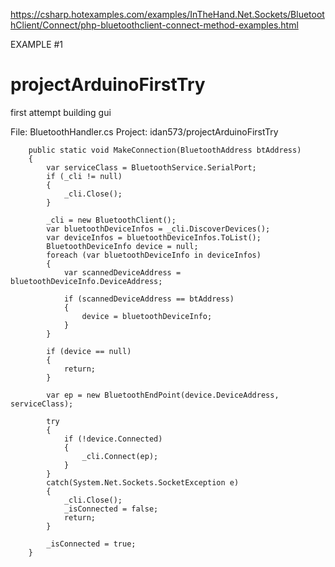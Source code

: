 https://csharp.hotexamples.com/examples/InTheHand.Net.Sockets/BluetoothClient/Connect/php-bluetoothclient-connect-method-examples.html


EXAMPLE #1



# projectArduinoFirstTry
first attempt building gui


File: BluetoothHandler.cs  Project: idan573/projectArduinoFirstTry


        public static void MakeConnection(BluetoothAddress btAddress)
        {
            var serviceClass = BluetoothService.SerialPort;
            if (_cli != null)
            {
                _cli.Close();
            }

            _cli = new BluetoothClient();
            var bluetoothDeviceInfos = _cli.DiscoverDevices();
            var deviceInfos = bluetoothDeviceInfos.ToList();
            BluetoothDeviceInfo device = null;
            foreach (var bluetoothDeviceInfo in deviceInfos)
            {
                var scannedDeviceAddress = bluetoothDeviceInfo.DeviceAddress;

                if (scannedDeviceAddress == btAddress)
                {
                    device = bluetoothDeviceInfo;
                }
            }

            if (device == null)
            {
                return;
            }

            var ep = new BluetoothEndPoint(device.DeviceAddress, serviceClass);

            try
            {
                if (!device.Connected)
                {
                    _cli.Connect(ep);
                }
            }
            catch(System.Net.Sockets.SocketException e)
            {
                _cli.Close();
                _isConnected = false;
                return;
            }

            _isConnected = true;
        }
